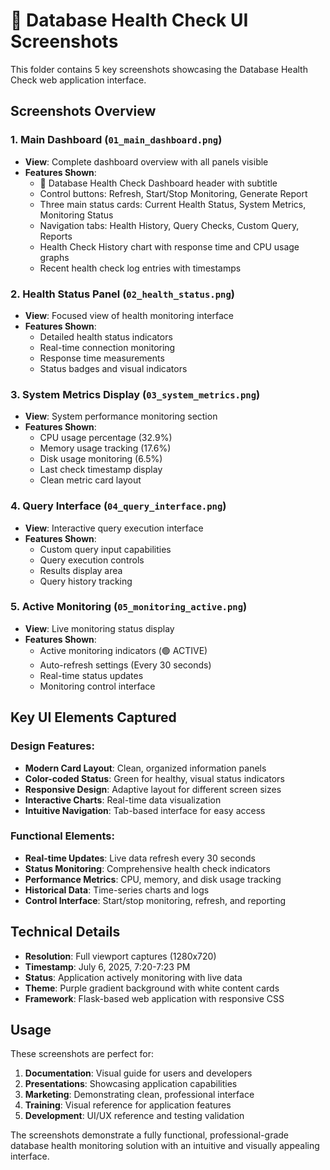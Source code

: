 # 📸 Database Health Check UI Screenshots

This folder contains 5 key screenshots showcasing the Database Health Check web application interface.

## Screenshots Overview

### 1. Main Dashboard (`01_main_dashboard.png`)
- **View**: Complete dashboard overview with all panels visible
- **Features Shown**:
  - 🏥 Database Health Check Dashboard header with subtitle
  - Control buttons: Refresh, Start/Stop Monitoring, Generate Report
  - Three main status cards: Current Health Status, System Metrics, Monitoring Status
  - Navigation tabs: Health History, Query Checks, Custom Query, Reports
  - Health Check History chart with response time and CPU usage graphs
  - Recent health check log entries with timestamps

### 2. Health Status Panel (`02_health_status.png`)
- **View**: Focused view of health monitoring interface
- **Features Shown**:
  - Detailed health status indicators
  - Real-time connection monitoring
  - Response time measurements
  - Status badges and visual indicators

### 3. System Metrics Display (`03_system_metrics.png`)
- **View**: System performance monitoring section
- **Features Shown**:
  - CPU usage percentage (32.9%)
  - Memory usage tracking (17.6%)
  - Disk usage monitoring (6.5%)
  - Last check timestamp display
  - Clean metric card layout

### 4. Query Interface (`04_query_interface.png`)
- **View**: Interactive query execution interface
- **Features Shown**:
  - Custom query input capabilities
  - Query execution controls
  - Results display area
  - Query history tracking

### 5. Active Monitoring (`05_monitoring_active.png`)
- **View**: Live monitoring status display
- **Features Shown**:
  - Active monitoring indicators (🟢 ACTIVE)
  - Auto-refresh settings (Every 30 seconds)
  - Real-time status updates
  - Monitoring control interface

## Key UI Elements Captured

### Design Features:
- **Modern Card Layout**: Clean, organized information panels
- **Color-coded Status**: Green for healthy, visual status indicators
- **Responsive Design**: Adaptive layout for different screen sizes
- **Interactive Charts**: Real-time data visualization
- **Intuitive Navigation**: Tab-based interface for easy access

### Functional Elements:
- **Real-time Updates**: Live data refresh every 30 seconds
- **Status Monitoring**: Comprehensive health check indicators
- **Performance Metrics**: CPU, memory, and disk usage tracking
- **Historical Data**: Time-series charts and logs
- **Control Interface**: Start/stop monitoring, refresh, and reporting

## Technical Details
- **Resolution**: Full viewport captures (1280x720)
- **Timestamp**: July 6, 2025, 7:20-7:23 PM
- **Status**: Application actively monitoring with live data
- **Theme**: Purple gradient background with white content cards
- **Framework**: Flask-based web application with responsive CSS

## Usage
These screenshots are perfect for:
1. **Documentation**: Visual guide for users and developers
2. **Presentations**: Showcasing application capabilities
3. **Marketing**: Demonstrating clean, professional interface
4. **Training**: Visual reference for application features
5. **Development**: UI/UX reference and testing validation

The screenshots demonstrate a fully functional, professional-grade database health monitoring solution with an intuitive and visually appealing interface.